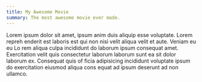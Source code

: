 ```yaml
---
title: My Awesome Movie
summary: The most awesome movie ever made.
---
```


Lorem ipsum dolor sit amet, ipsum anim duis aliquip esse voluptate. Lorem repreh
enderit est laboris est qui non nisi velit aliqua velit et aute. Veniam eu eu Lo
rem aliqua culpa incididunt do laborum ipsum consequat amet. Exercitation velit
quis consectetur laborum laborum sunt ea sit dolor laborum ex. Consequat quis of
ficia adipisicing incididunt voluptate ipsum do exercitation eiusmod aliqua cons
equat ad ipsum deserunt ad non ullamco.
